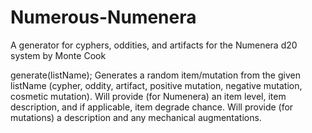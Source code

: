 Numerous-Numenera
=================

A generator for cyphers, oddities, and artifacts for the Numenera d20 system by Monte Cook

generate(listName);
  Generates a random item/mutation from the given listName (cypher, oddity, artifact, positive mutation, negative mutation, cosmetic mutation).
  Will provide (for Numenera) an item level, item description, and if applicable, item degrade chance.
  Will provide (for mutations) a description and any mechanical augmentations.
